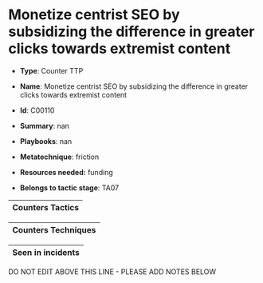 # Monetize centrist SEO by subsidizing the difference in greater clicks towards extremist content

* **Type**: Counter TTP

* **Name**: Monetize centrist SEO by subsidizing the difference in greater clicks towards extremist content

* **Id**: C00110

* **Summary**: nan

* **Playbooks**: nan

* **Metatechnique**: friction

* **Resources needed:** funding

* **Belongs to tactic stage**: TA07


| Counters Tactics |
| ---------------- |



| Counters Techniques |
| ------------------- |



| Seen in incidents |
| ----------------- |

DO NOT EDIT ABOVE THIS LINE - PLEASE ADD NOTES BELOW